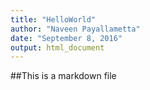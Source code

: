 ```yaml
---
title: "HelloWorld"
author: "Naveen Payallametta"
date: "September 8, 2016"
output: html_document
---
```



##This is a markdown file


